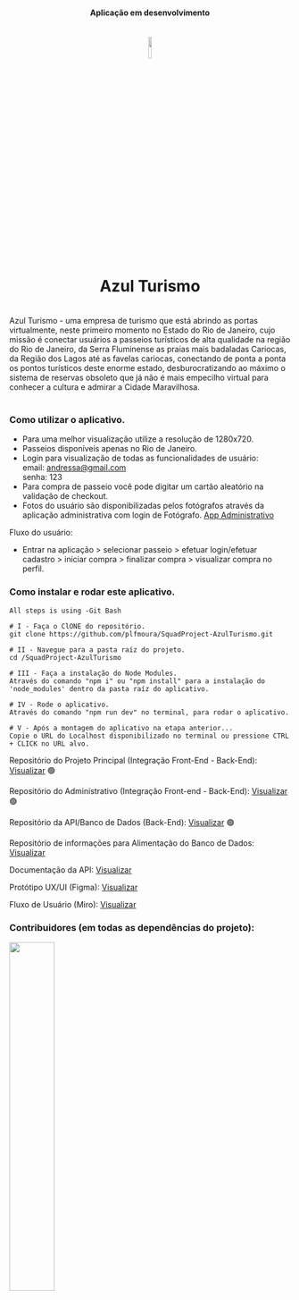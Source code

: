 <div align="center">
  <h4>Aplicação em desenvolvimento</h4>
</div>
<br/>

<div align="center">
  <img src="./public/azul.png" width="10%" /> <h1>Azul Turismo</h1>
</div>

<br/>
Azul Turismo - uma empresa de turismo que está abrindo as portas virtualmente, neste primeiro momento no Estado do Rio de Janeiro, 
cujo missão é conectar usuários a passeios turísticos de alta qualidade na região do Rio de Janeiro, da Serra Fluminense as praias 
mais badaladas Cariocas, da Região dos Lagos até as favelas cariocas, conectando de ponta a ponta os pontos turísticos deste enorme 
estado, desburocratizando ao máximo o sistema de reservas obsoleto que já não é mais empecilho virtual para conhecer a cultura e admirar a Cidade Maravilhosa.<br/>
<br/>

### Como utilizar o aplicativo.
- Para uma melhor visualização utilize a resolução de 1280x720.
- Passeios disponíveis apenas no Rio de Janeiro.<br/>
- Login para visualização de todas as funcionalidades de usuário:<br/> email: andressa@gmail.com<br/> senha: 123<br/>
- Para compra de passeio você pode digitar um cartão aleatório na validação de checkout.
- Fotos do usuário são disponibilizadas pelos fotógrafos através da aplicação administrativa com login de Fotógrafo. <a href="https://github.com/plfmoura/SquadProject-AdminAzulTurismo">App Administrativo</a> 

Fluxo do usuário:<br/>
- Entrar na aplicação > selecionar passeio > efetuar login/efetuar cadastro > iniciar compra > finalizar compra > visualizar compra no perfil.<br/>

### Como instalar e rodar este aplicativo.

```Todos os passos são utilizando o -Git Bash-
All steps is using -Git Bash

# I - Faça o ClONE do repositório.
git clone https://github.com/plfmoura/SquadProject-AzulTurismo.git

# II - Navegue para a pasta raíz do projeto.
cd /SquadProject-AzulTurismo

# III - Faça a instalação do Node Modules.
Através do comando "npm i" ou "npm install" para a instalação do 'node_modules' dentro da pasta raíz do aplicativo.

# IV - Rode o aplicativo.
Através do comando "npm run dev" no terminal, para rodar o aplicativo.

# V - Após a montagem do aplicativo na etapa anterior...
Copie o URL do Localhost disponibilizado no terminal ou pressione CTRL + CLICK no URL alvo.
```

Repositório do Projeto Principal (Integração Front-End - Back-End): <a href="https://github.com/plfmoura/SquadProject-AzulTurismo">Visualizar</a> 🟢

Repositório do Administrativo (Integração Front-end - Back-End): <a href="https://github.com/plfmoura/SquadProject-AdminAzulTurismo">Visualizar</a> 🟢

Repositório da API/Banco de Dados (Back-End): <a href="https://github.com/Juanpi92/tourism_api">Visualizar</a> 🟢

Repositório de informações para Alimentação do Banco de Dados: <a href="https://github.com/Juanpi92/criativos-produtos-api">Visualizar</a>

Documentação da API: <a href="https://tourismapi.herokuapp.com/#update-one-product">Visualizar</a> 

Protótipo UX/UI (Figma): <a href="https://www.figma.com/file/yqOtcjypEdqI93c2w0t4SW/Tourism-App?node-id=0%3A1&t=WTkxgYmm0jdTD0tc-1">Visualizar</a> 

Fluxo de Usuário (Miro): <a href="https://miro.com/app/board/uXjVPmKHg_o=/?share_link_id=599769016089">Visualizar</a> 


### Contribuidores (em todas as dependências do projeto): 

<a href="https://github.com/plfmoura/SquadProject-azulTurismo/graphs/contributors" width="100%">
  <img src="https://contrib.rocks/image?repo=plfmoura/SquadProject-azulTurismo" width="40%"/>
</a>
